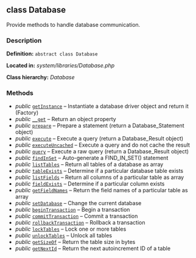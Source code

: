 class Database
--------------

Provide methods to handle database communication.

### Description ###

**Definition:** `abstract class Database`

**Located in:** *system/libraries/Database.php*

**Class hierarchy:** *Database*



### Methods ###

- *public* [`getInstance`](Database/getInstance.md) – Instantiate a database driver object and return it (Factory)
- *public* [`__get`](Database/__get.md) – Return an object property
- *public* [`prepare`](Database/prepare.md) – Prepare a statement (return a Database_Statement object)
- *public* [`execute`](Database/execute.md) – Execute a query (return a Database_Result object)
- *public* [`executeUncached`](Database/executeUncached.md) – Execute a query and do not cache the result
- *public* [`query`](Database/query.md) – Execute a raw query (return a Database_Result object)
- *public* [`findInSet`](Database/findInSet.md) – Auto-generate a FIND_IN_SET() statement
- *public* [`listTables`](Database/listTables.md) – Return all tables of a database as array
- *public* [`tableExists`](Database/tableExists.md) – Determine if a particular database table exists
- *public* [`listFields`](Database/listFields.md) – Return all columns of a particular table as array
- *public* [`fieldExists`](Database/fieldExists.md) – Determine if a particular column exists
- *public* [`getFieldNames`](Database/getFieldNames.md) – Return the field names of a particular table as array
- *public* [`setDatabase`](Database/setDatabase.md) – Change the current database
- *public* [`beginTransaction`](Database/beginTransaction.md) – Begin a transaction
- *public* [`commitTransaction`](Database/commitTransaction.md) – Commit a transaction
- *public* [`rollbackTransaction`](Database/rollbackTransaction.md) – Rollback a transaction
- *public* [`lockTables`](Database/lockTables.md) – Lock one or more tables
- *public* [`unlockTables`](Database/unlockTables.md) – Unlock all tables
- *public* [`getSizeOf`](Database/getSizeOf.md) – Return the table size in bytes
- *public* [`getNextId`](Database/getNextId.md) – Return the next autoincrement ID of a table